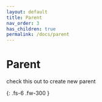 ```yaml
---
layout: default
title: Parent
nav_order: 3
has_children: true
permalink: /docs/parent
---
```


# Parent

check this out to create new parent


{: .fs-6 .fw-300 }

